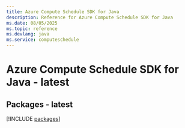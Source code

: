 ```yaml
---
title: Azure Compute Schedule SDK for Java
description: Reference for Azure Compute Schedule SDK for Java
ms.date: 08/05/2025
ms.topic: reference
ms.devlang: java
ms.service: computeschedule
---
```

# Azure Compute Schedule SDK for Java - latest
## Packages - latest
[!INCLUDE [packages](compute-schedule-index.md)]